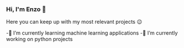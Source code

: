 ### Hi, I'm Enzo 👋

Here you can keep up with my most relevant projects 😉

-🌱 I’m currently learning machine learning applications 
-🔭 I’m currently working on python projects 
<!--
**EnzoRg/EnzoRg** is a ✨ _special_ ✨ repository because its `README.md` (this file) appears on your GitHub profile.

Here are some ideas to get you started:

- 🔭 I’m currently working on ...
- 🌱 I’m currently learning ...
- 👯 I’m looking to collaborate on ...
- 🤔 I’m looking for help with ...
- 💬 Ask me about ...
- 📫 How to reach me: ...
- 😄 Pronouns: ...
- ⚡ Fun fact: ...
-->
